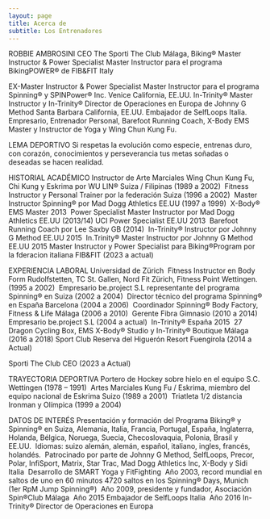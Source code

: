 ```yaml
---
layout: page
title: Acerca de
subtitle: Los Entrenadores
---
```


ROBBIE AMBROSINI 
CEO The Sporti The Club Málaga, Biking® Master Instructor & Power Specialist Master Instructor para el programa BikingPOWER® de FIB&FIT Italy 

EX-Master Instructor & Power Specialist Master Instructor para el programa Spinning® y SPINPower® Inc. Venice California, EE.UU. In-Trinity® Master Instructor y In-Trinity® Director de Operaciones en Europa de Johnny G Method Santa Barbara California, EE.UU. Embajador de SelfLoops Italia. Empresario, Entrenador Personal, Barefoot Running Coach, X-Body EMS Master y Instructor de Yoga y Wing Chun Kung Fu. 

LEMA DEPORTIVO 
Si respetas la evolución como especie, entrenas duro, con corazón, conocimientos y perseverancia tus metas soñadas o deseadas se hacen realidad. 

HISTORIAL ACADÉMICO 
Instructor de Arte Marciales Wing Chun Kung Fu, Chi Kung y Eskrima por WU LIN® Suiza / Filipinas (1989 a 2002)  Fitness Instructor y Personal Trainer por la federación Suiza (1996 a 2002)  
Master Instructor Spinning® por Mad Dogg Athletics EE.UU (1997 a 1999)  X-Body® EMS Master 2013  Power Specialist Master Instructor por Mad Dogg Athletics 
EE.UU (2013/14)
UCI Power Specialist EE.UU 2013  Barefoot Running Coach por Lee Saxby GB (2014)  In-Trinity® Instructor por Johnny G Method EE.UU 2015  In.Trinity® Master Instructor por Johnny G Method EE.UU 2015 
Master Instructor y Power Specialist para Biking®Program por la fderacion italiana FIB&FIT (2023 a actual)

EXPERIENCIA LABORAL 
Universidad de Zürich  Fitness Instructor en Body Form Rudolfstetten, TC St. Gallen, Nord Fit Zürich, Fitness Point Wettingen. (1995 a 2002)  Empresario be.project S.L representante del programa Spinning® en Suiza (2002 a 2004)  Director técnico del programa Spinning® en España Barcelona (2004 a 2006)  Coordinador Spinning® Body Factory, Fitness & Life Málaga (2006 a 2010)  Gerente Fibra Gimnasio (2010 a 2014)  Empresario be.project S.L (2004 a actual)  In-Trinity® España 2015  27 Dragon Cycling Box, EMS X-Body® Studio y In-Trinity® Boutique Málaga (2016 a 2018) 
Sport Club Reserva del Higuerón Resort Fuengirola (2014 a Actual)

Sporti The Club CEO (2023 a Actual)

TRAYECTORIA DEPORTIVA 
Portero de Hockey sobre hielo en el equipo S.C. Wettingen (1978 – 1991)  Artes Marciales Kung Fu / Eskrima, miembro del equipo nacional de Eskrima Suizo (1989 a 2001)  
Triatleta 1/2 distancia Ironman y Olímpica (1999 a 2004) 

DATOS DE INTERÉS 
Presentación y formación del Programa Biking® y Spinning® en Suiza, Alemania, Italia, Francia, Portugal, España, Inglaterra, Holanda, Bélgica, Noruega, Suecia, Checoslovaquia, Polonia, Brasil y EE.UU.  
Idiomas: suizo alemán, alemán, español, italiano, ingles, francés, holandés.  Patrocinado por parte de Johnny G Method, SelfLoops, Precor, Polar, InfiSport, Matrix, Star Trac, Mad Dogg Athletics Inc, X-Body y Sidi Italia  
Desarrollo de SMART Yoga y FitFighting  Año 2003, record mundial en saltos de uno en 60 minutos 4720 saltos en los Spinning® Days, Munich (1er RpM Jump Spinning®)  Año 2009, presidente y fundador, Asociación Spin®Club Málaga  Año 2015 Embajador de SelfLoops Italia  Año 2016 In-Trinity® Director de Operaciones en Europa 
